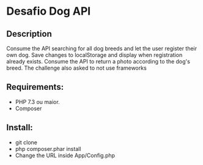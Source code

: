 # Desafio Dog API

## Description

Consume the API searching for all dog breeds and let the user register their own dog. Save changes to localStorage and display when registration already exists. Consume the API to return a photo according to the dog's breed. The challenge also asked to not use frameworks


## Requirements:

- PHP 7.3 ou maior.
- Composer

## Install:

- git clone
- php composer.phar install
- Change the URL inside App/Config.php
